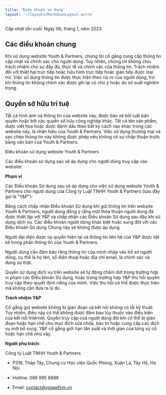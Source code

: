 ```yaml
---
title: 'Điều khoản sử dụng'
layout: '~/layouts/MarkdownLayout.astro'
---
```


_Cập nhật lần cuối_: Ngày 06, tháng 1, năm 2023

## Các điều khoản chung

 Khi sử dụng website Youth & Partners, chúng tôi cố gắng cung cấp thông tin cập nhật và chính xác cho người dùng. Tuy nhiên, chúng tôi không chịu trách nhiệm cho sự đầy đủ, thực tế và chính xác của thông tin. Trách nhiệm đối với thiệt hại trực tiếp hoặc hữu hình trực tiếp hoặc gián tiếp được loại trừ. Việc sử dụng thông tin được thực hiện theo rủi ro của người dùng, trừ khi thông tin không chính xác được ghi lại có chủ ý hoặc do sơ suất nghiêm trọng.

## Quyền sở hữu trí tuệ

 Tất cả hình ảnh và thông tin của website này, được bảo vệ bởi luật bản quyền hoặc bởi các quyền sở hữu công nghiệp khác. Tất cả tên sản phẩm, được viết hoa hoặc được đánh dấu theo bất kỳ cách nào khác trong các website này, là nhãn hiệu của Youth & Partners. Việc sử dụng thương mại và sao chép thông tin này không được phép nếu không có sự chấp thuận trước bằng văn bản của Youth & Partners.

Điều khoản sử dụng website Youth & Partners 

Các điều khoản sử dụng sau sẽ áp dụng cho người dùng truy cập vào website:

**Phạm vi**

 Các Điều khoản Sử dụng sau sẽ áp dụng cho việc sử dụng website Youth & Partners cho người dùng của Công ty Luật TNHH Youth & Partners (sau đây gọi là "Y&P"):

Bằng cách chấp nhận Điều khoản Sử dụng khi gửi thông tin trên website Youth & Partners, người dùng đồng ý rằng một thỏa thuận người dùng đã được thiết lập với Y&P và chấp nhận các Điều khoản Sử dụng sau đây khi sử dụng dịch vụ. Các điều khoản người dùng khác biệt hoặc xung đột với các Điều khoản Sử dụng Chung này sẽ không được áp dụng.

Người đại diện được ủy quyền hiện tại và thông tin liên hệ của Y&P được liệt kê trong phần thông tin của Youth & Partners.

Người dùng cần đảm bảo rằng thông tin của mình nhập vào hồ sơ người dùng, cụ thể là họ tên, số điện thoại hoặc địa chỉ email, là chính xác và đúng sự thật.

Quyền sử dụng dịch vụ trên website sẽ tự động chấm dứt trong trường hợp vi phạm các Điều khoản Sử dụng, hoặc trong trường hợp Y&P thu hồi quyền truy cập theo quyết định riêng của mình. Việc thu hồi có thể được thực hiện mà không cần đưa ra lý do.

**Trách nhiệm Y&P** 

Cố gắng giữ website không bị gián đoạn và kết nối không có lỗi kỹ thuật. Tuy nhiên, điều này có thể không được đảm bảo tùy thuộc vào điều kiện của kết nối Internet. Quyền truy cập của người dùng đôi khi có thể bị gián đoạn hoặc hạn chế cho mục đích sửa chữa, bảo trì hoặc cung cấp các dịch vụ mới bổ sung. Y&P cố gắng giới hạn tần suất và thời gian của từng sự cố hoặc hạn chế như vậy.

**Người phụ trách**:

Công ty Luật TNHH Youth & Partners

+ P316, Tháp Tây, Chung cư Học viện Quốc Phòng, Xuân La, Tây Hồ, Hà Nội

+ Hotline: 088 995 6888

+ Email: contact@yplawfirm.vn
